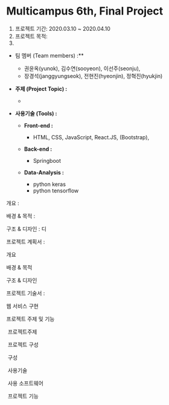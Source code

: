 # Multicampus 6th, Final Project

1. 프로젝트 기간: 2020.03.10 ~ 2020.04.10
2. 프로젝트 목적: 
3. 



- 팀 멤버 (Team members) :**
  - 권윤옥(yunok), 김수연(sooyeon), 이선주(seonju), 
  - 장경석(janggyungseok), 전현진(hyeonjin), 정혁진(hyukjin)



- **주제 (Project Topic) :**
  
  - 
  
    

- **사용기술 (Tools) :** 
  
  - **Front-end :** 
    
    - HTML, CSS, JavaScript, React.JS, (Bootstrap), 
  - **Back-end :** 
    
    - Springboot
  - **Data-Analysis :** 
    
    -  python keras 
    -   python tensorflow
    
    



개요 :  

배경 & 목적 : 

구조 & 디자인 :  디



프로젝트 계획서 : 

개요

 배경 & 목적

구조 & 디자인



프로젝트 기술서 : 

웹 서비스 구현



프로젝트 주제 및 기능

​	프로젝트주제

​	프로젝트 구성

​		구성

​		사용기술

​		사용 소프트웨어

​	프로젝트 기능

 